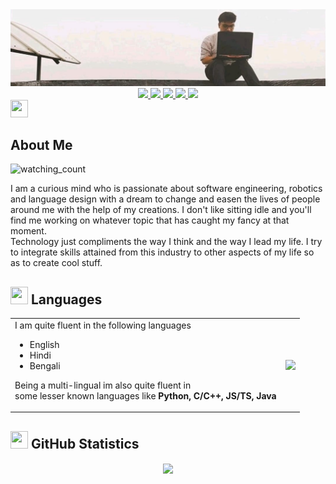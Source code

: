 <center> <img src="./background.jpeg" /> </center>

<div align="center">

<a target="_blank" href="https://www.linkedin.com/in/aditya-jyoti/"> 
  <img src="https://img.shields.io/badge/LinkedIn-076678?style=for-the-badge&logo=linkedin&logoColor=white"> 
</a>
<a target="_blank" href="https://twitter.com/adityajyoti_"> 
  <img src="https://img.shields.io/badge/Twitter-79740e?style=for-the-badge&logo=twitter&logoColor=white"> 
</a>
<a target="_blank" href="https://discord.com/users/593036316980019220"> 
  <img src="https://img.shields.io/badge/Discord-873f71?style=for-the-badge&logo=discord&logoColor=white"> 
</a>
<a target="_blank" href="https://mail.google.com/mail/u/1/?view=cm&fs=1&to=aj.adityajyoti@gmail.com&tf=1"> 
  <img src="https://img.shields.io/badge/Gmail-9d0006?style=for-the-badge&logo=gmail&logoColor=white"> 
</a>
<a target="_blank" href="https://adityajyoti.com"> 
  <img src="https://img.shields.io/badge/website-427b58?style=for-the-badge&logo=About.me&logoColor=white"> 
</a>

</div>

<div>
  <div align="left">
    <img float="left" src="https://cdn3.emoji.gg/emojis/2112_wave_animated.gif" width="28px" height="28px"> 
    <h2>About Me</h2>
  </div>
  
  <img right="right" src="https://komarev.com/ghpvc/?username=aditya-jyoti&style=flat-square&color=b57614&label=views" height="25px" alt="watching_count" />
</div>

I am a curious mind who is passionate about software engineering, robotics and language design with a dream to
change and easen the lives of people around me with the help of my creations.
I don't like sitting idle and you'll find me working on whatever topic that has caught my fancy at that moment. <br>
Technology just compliments the way I think and the way I lead my life.
I try to integrate skills attained from this industry to other aspects of my life so as to create cool stuff.

## <img src="https://cdn3.emoji.gg/emojis/7809-pepe-noted.gif" width="28x" height="28px"> Languages

<table>
<tr>
<td>
<div align="left">
I am quite fluent in the following languages
<ul>
<li>English</li>
<li>Hindi</li>
<li>Bengali</li>
</ul>

Being a multi-lingual im also quite fluent in <br>
some lesser known languages like **Python, C/C++, JS/TS, Java**

</div>
</td>
<td>
<img align="right" src="http://github-profile-summary-cards.vercel.app/api/cards/repos-per-language?username=Aditya-Jyoti&theme=gruvbox" />
</td>

</tr>
</table>

## <img src="https://cdn3.emoji.gg/emojis/9230-stats.png" width="28px" height="28px"> GitHub Statistics

<p align="center">
  <img align="center" src="http://github-profile-summary-cards.vercel.app/api/cards/profile-details?username=Aditya-Jyoti&theme=gruvbox" />
</p>
